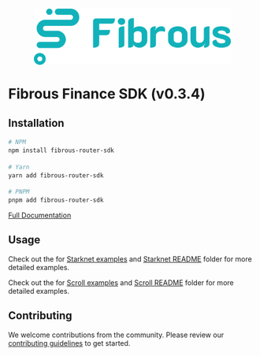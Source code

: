 <p align="center">
  <a href="https://fibrous.finance">
    <img src="./docs/assets/logo.png" width="400px" >
  </a>
</p>

# Fibrous Finance SDK (v0.3.4)

## Installation

```bash
# NPM
npm install fibrous-router-sdk

# Yarn
yarn add fibrous-router-sdk

# PNPM
pnpm add fibrous-router-sdk
```

[Full Documentation](https://docs.fibrous.finance/)

## Usage

Check out the for [Starknet examples](./examples/src/starknet/) and [Starknet README](./examples/src/starknet/README.md) folder for more detailed examples.

Check out the for [Scroll examples](./examples/src/scroll/) and [Scroll README](./examples/src/scroll/README.md) folder for more detailed examples.

## Contributing

We welcome contributions from the community. Please review our [contributing guidelines](./docs/CONTRIBUTING.md) to get started.

[def]: https://docs.fibrous.finance/

